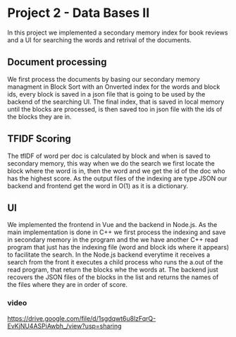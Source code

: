 # Project 2 - Data Bases II

In this project we implemented a secondary memory index for book reviews and a UI for searching the words and retrival of the documents.

## Document processing 
We first process the documents by basing our secondary memory managment in Block Sort with an Onverted index for the words and block ids, every block is saved in a json file that is going to be used by the backend of the searching UI. The final index, that is saved in local memory until the blocks are processed, is then saved too in json file with the ids of the blocks they are in.

## TFIDF Scoring
The tfIDF  of word per doc is calculated by block and when is saved to secondary memory, this way when we do the search we first locate the block where the word is in, then the word and we get the id of the doc who has the highest score. As the output files of the indexing are type JSON our backend and frontend get the word in O(1) as it is a dictionary.

## UI
We implemented the frontend in Vue and the backend in Node.js. As the main implementation is done in C++ we first process the indexing and save in secondary memory in the program and the we have another C++ read program that just has the indexing file (word and block ids where it appears) to facilitate the search. In the Node.js backend everytime it receives a search from the front it executes a child process who runs the a.out of the read program, that return the blocks whe the words at. The backend just recovers the JSON files of the blocks in the list and returns the names of the files where they are in order of score.

### video
https://drive.google.com/file/d/1sgdqwt6u8lzFqrQ-EvKjNU4ASPiAwbh_/view?usp=sharing
